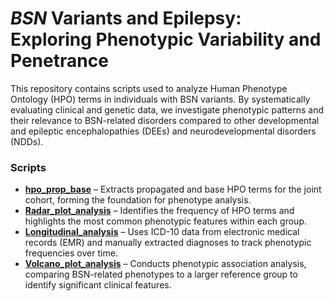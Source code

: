# _BSN_ Variants and Epilepsy: Exploring Phenotypic Variability and Penetrance


This repository contains scripts used to analyze Human Phenotype Ontology (HPO) terms in individuals with BSN variants. By systematically evaluating clinical and genetic data, we investigate phenotypic patterns and their relevance to BSN-related disorders compared to other developmental and epileptic encephalopathies (DEEs) and neurodevelopmental disorders (NDDs).

### Scripts  

- [**hpo_prop_base**](hpo_prop_base) – Extracts propagated and base HPO terms for the joint cohort, forming the foundation for phenotype analysis.  
- [**Radar_plot_analysis**](Radar_plot_analysis) – Identifies the frequency of HPO terms and highlights the most common phenotypic features within each group.  
- [**Longitudinal_analysis**](Longitudinal_analysis) – Uses ICD-10 data from electronic medical records (EMR) and manually extracted diagnoses to track phenotypic frequencies over time.  
- [**Volcano_plot_analysis**](Volcano_plot_analysis) – Conducts phenotypic association analysis, comparing BSN-related phenotypes to a larger reference group to identify significant clinical features.  
